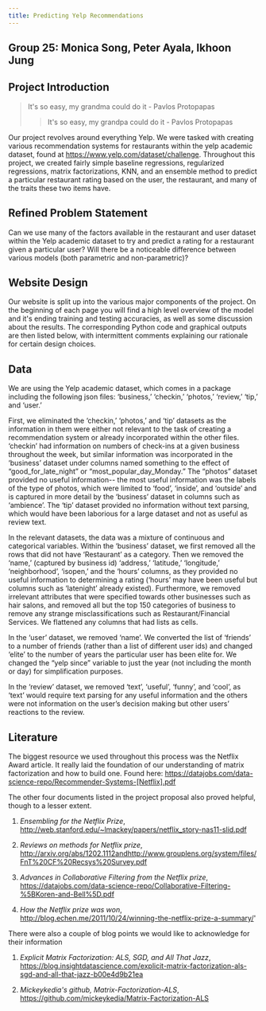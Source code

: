 ```yaml
---
title: Predicting Yelp Recommendations
---
```


## Group 25: Monica Song, Peter Ayala, Ikhoon Jung 



## Project Introduction

>It's so easy, my grandma could do it - Pavlos Protopapas
>
>> It's so easy, my grandpa could do it - Pavlos Protopapas

Our project revolves around everything Yelp. We were tasked with creating various recommendation systems for restaurants within the yelp academic dataset, found at https://www.yelp.com/dataset/challenge. Throughout this project, we created fairly simple baseline regressions, regularized regressions, matrix factorizations, KNN, and an ensemble method to predict a particular restaurant rating based on the user, the restaurant, and many of the traits these two items have. 

## Refined Problem Statement

Can we use many of the factors available in the restaurant and user dataset within the Yelp academic dataset to try and predict a rating for a restaurant given a particular user? Will there be a noticeable difference between various models (both parametric and non-parametric)? 

## Website Design

Our website is split up into the various major components of the project. On the beginning of each page you will find a high level overview of the model and it's ending training and testing accuracies, as well as some discussion about the results. The corresponding Python code and graphical outputs are then listed below, with intermittent comments explaining our rationale for certain design choices. 

## Data

We are using the Yelp academic dataset, which comes in a package including the following json files: ‘business,’ ‘checkin,’ ‘photos,’ ‘review,’ ‘tip,’ and ‘user.’

First, we eliminated the ‘checkin,’ ‘photos,’ and ‘tip’ datasets as the information in them were either not relevant to the task of creating a recommendation system or already incorporated within the other files. ‘checkin’ had information on numbers of check-ins at a given business throughout the week, but similar information was incorporated in the ‘business’ dataset under columns named something to the effect of “good_for_late_night” or “most_popular_day_Monday.” The “photos” dataset provided no useful information-- the most useful information was the labels of the type of  photos, which were limited to ‘food’, ‘inside’, and ‘outside’ and is captured in more detail by the ‘business’ dataset in columns such as ‘ambience’. The ‘tip’ dataset provided no information without text parsing, which would have been laborious for a large dataset and not as useful as review text.

In the relevant datasets, the data was a mixture of continuous and categorical variables. Within the ‘business’ dataset, we first removed all the rows that did not have ‘Restaurant’ as a category. Then we removed the ‘name,’ (captured by business id) ‘address,’ ‘latitude,’ ‘longitude,’ ‘neighborhood’, ‘isopen,’ and the ‘hours’ columns, as they provided no useful information to determining a rating (‘hours’ may have been useful but columns such as ‘latenight’ already existed). Furthermore, we removed irrelevant attributes that were specified towards other businesses such as hair salons, and removed all but the top 150 categories of business to remove any strange misclassifications such as Restaurant/Financial Services. We flattened any columns that had lists as cells.

In the ‘user’ dataset, we removed ‘name’. We converted the list of ‘friends’ to a number of friends (rather than a list of different user ids) and changed ‘elite’ to the number of years the particular user has been elite for. We changed the “yelp since” variable to just the year (not including the month or day) for simplification purposes.

In the ‘review’ dataset, we removed ‘text’, ‘useful’, ‘funny’, and ‘cool’, as ‘text’ would require text parsing for any useful information and the others were not information on the user’s decision making but other users’ reactions to the review.

## Literature 

The biggest resource we used throughout this process was the Netflix Award article. It really laid the foundation of our understanding of matrix factorization and how to build one. Found here: https://datajobs.com/data-science-repo/Recommender-Systems-[Netflix].pdf

The other four documents listed in the project proposal also proved helpful, though to a lesser extent. 

1. *Ensembling for the Netflix Prize*, http://web.stanford.edu/~lmackey/papers/netflix_story-nas11-slid.pdf

2. *Reviews on methods for Netflix prize*, http://arxiv.org/abs/1202.1112andhttp://www.grouplens.org/system/files/FnT%20CF%20Recsys%20Survey.pdf

3. *Advances in Collaborative Filtering from the Netflix prize*, https://datajobs.com/data-science-repo/Collaborative-Filtering-%5BKoren-and-Bell%5D.pdf

4. *How the Netflix prize was won*, http://blog.echen.me/2011/10/24/winning-the-netflix-prize-a-summary/'

There were also a couple of blog points we would like to acknowledge for their information 

1. *Explicit Matrix Factorization: ALS, SGD, and All That Jazz*, https://blog.insightdatascience.com/explicit-matrix-factorization-als-sgd-and-all-that-jazz-b00e4d9b21ea 

2. *Mickeykedia's github, Matrix-Factorization-ALS*, https://github.com/mickeykedia/Matrix-Factorization-ALS

​				
​			
​		
​	